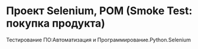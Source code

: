 # Проект Selenium, POM (Smoke Test: покупка продукта)
Тестирование ПО:Автоматизация и Программирование.Python.Selenium

